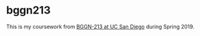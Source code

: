 # bggn213

This is my coursework from [BGGN-213 at UC San Diego](https://bioboot.github.io/bggn213_S19/) during Spring 2019. 


